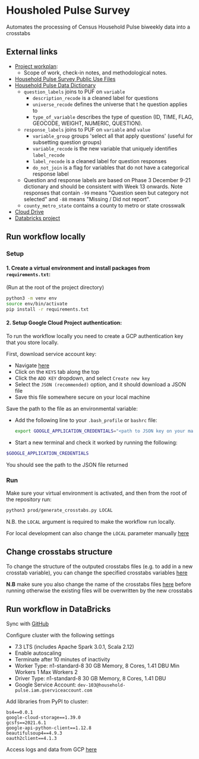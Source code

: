 # Housholed Pulse Survey

Automates the processing of Census Household Pulse biweekly data into a crosstabs 

## External links
* [Project workplan](https://docs.google.com/document/d/1w9o-pM68D3nr9rKDgwtDZqzrRjwVasWdZGQk5tnHXYE/edit): 
  * Scope of work, check-in notes, and methodological notes.
* [Household Pulse Survey Public Use Files](https://www.census.gov/programs-surveys/household-pulse-survey/datasets.html)
* [Household Pulse Data Dictionary](https://docs.google.com/spreadsheets/d/1xrfmQT7Ub1ayoNe05AQAFDhqL7qcKNSW6Y7XuA8s8uo/edit#gid=974836931)
  * `question_labels` joins to PUF on `variable`
    * `description_recode` is a cleaned label for questions    
    * `universe_recode`	defines the universe that t
    he question applies to
    * `type_of_variable` describes the type of question (ID, TIME, FLAG, GEOCODE, WEIGHT, NUMERIC, QUESTION).
  * `response_labels` joins to PUF on `variable` and `value`
    * `variable_group` groups 'select all that apply questions' (useful for subsetting question groups)
    * `variable_recode` is the new variable that uniquely identifies `label_recode`
    * `label_recode` is a cleaned label for question responses
    * `do_not_join` is a flag for variables that do not have a categorical response label
  * Question and response labels are based on Phase 3 December 9-21 dictionary and should be consistent with Week 13 onwards. Note responses that contain `-99` means "Question seen but category not selected" and `-88` means "Missing / Did not report".
  * `county_metro_state` contains a county to metro or state crosswalk
* [Cloud Drive](https://drive.google.com/drive/u/0/folders/14LK-dEay1G9UpBjXw6Kt9eTXwZjx8rj9)
* [Databricks project](https://4130185475849536.6.gcp.databricks.com/?o=4130185475849536#)


## Run workflow locally 

### Setup

#### 1. Create a virtual environment and install packages from `requirements.txt`: 

(Run at the root of the project directory)

```bash
python3 -m venv env
source env/bin/activate
pip install -r requirements.txt 
```
#### 2. Setup Google Cloud Project authentication:

To run the workflow locally you need to create a GCP authentication key that you store locally. 

First, download service account key: 
  - Navigate [here](https://console.cloud.google.com/iam-admin/serviceaccounts/details/108375930580289490888;edit=true?previousPage=%2Fapis%2Fcredentials%3Fauthuser%3D1%26project%3Dhousehold-pulse&authuser=1&folder=&organizationId=&project=household-pulse)
  - Click on the `KEYS` tab along the top
  - Click the `ADD KEY` dropdown, and select `Create new key`
  - Select the `JSON (recommended)` option, and it should download a JSON file
  - Save this file somewhere secure on your local machine

Save the path to the file as an environmental variable:
- Add the following line to your `.bash_profile` or `bashrc` file:

  ```bash
  export GOOGLE_APPLICATION_CREDENTIALS="<path to JSON key on your machine>"
  ```
- Start a new terminal and check it worked by running the following:

```bash
$GOOGLE_APPLICATION_CREDENTIALS
```
You should see the path to the JSON file returned 

### Run

Make sure your virtual environment is activated, and then from the root of the repository run:

```bash
python3 prod/generate_crosstabs.py LOCAL
```

N.B. the `LOCAL` argument is required to make the workflow run locally. 

For local development can also change the `LOCAL` parameter manually [here](https://github.com/mansueto-institute/household-pulse/blob/main/prod/generate_crosstabs.py#L311)

## Change crosstabs structure

To change the structure of the outputed crosstabs files (e.g. to add in a new crosstab variable), you can change the specified crosstabs variables [here](https://github.com/mansueto-institute/household-pulse/blob/main/prod/generate_crosstabs.py#L320-L321)

**N.B** make sure you also change the name of the crosstabs files [here](https://github.com/mansueto-institute/household-pulse/blob/main/prod/generate_crosstabs.py#L324-L325) before running otherwise the existing files will be overwritten by the new crosstabs


## Run workflow in DataBricks

Sync with [GitHub](https://docs.databricks.com/repos.html#sync-a-repo-with-git)

Configure cluster with the following settings
* 7.3 LTS (includes Apache Spark 3.0.1, Scala 2.12)
* Enable autoscaling
* Terminate after 10 minutes of inactivity
* Worker Type: n1-standard-8 30 GB Memory, 8 Cores, 1.41 DBU Min Workers 1 Max Workers 2
* Driver Type: n1-standard-8 30 GB Memory, 8 Cores, 1.41 DBU
* Google Service Account: `dev-103@household-pulse.iam.gserviceaccount.com`

Add libraries from PyPI to cluster:

```
bs4==0.0.1
google-cloud-storage==1.39.0
gcsfs==2021.6.1
google-api-python-client==1.12.8
beautifulsoup4==4.9.3
oauth2client==4.1.3
```

Access logs and data from GCP [here](https://console.cloud.google.com/storage/browser/household-pulse-bucket)

>
